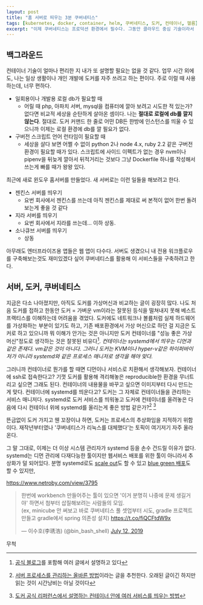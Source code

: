 ```yaml
---
layout: post
title: "홈 서버로 띄우는 3분 쿠버네티스"
tags: [kubernetes, docker, container, helm, 쿠버네티스, 도커, 컨테이너, 헬름]
excerpt: "이제 쿠버네티스는 프로덕션 환경에서 필수다. 그동안 클라우드 중심 기술이라서 직접 해보기 어렵다는 핑계로 배우기를 미뤄왔는데, 서버를 하나 만들 일이 생겨서 쿠버네티스를 try해 본다."
---
```


## 백그라운드

컨테이너 기술이 얼마나 편리한 지 내가 또 설명할 필요는 없을 것 같다. 업무 시간 외에도, 나는 일상 생활이나 개인 개발에 도커를 자주 쓰려고 하는 편이다. 주로 이럴 때 사용하는데, 너무 편하다.
* 일회용이나 개발용 로컬 db가 필요할 때
    * 어릴 때 php, 아파치 서버, mysql을 컴퓨터에 깔아 보려고 시도한 적 있는가? 없다면 비교적 세상을 순탄하게 살아온 셈이다. 나는 **절대로 로컬에 db를 깔지 않는다**. 절대로. 도커 커맨드 한 줄로 어떤 DB든 한방에 인스턴스를 띄울 수 있으니까 이제는 로컬 환경에 db를 깔 필요가 없다.
* 구버전 스크립트 언어 런타임이 필요할 때
    * 세상을 살다 보면 어쩔 수 없이 python 2나 node 4.x, ruby 2.2 같은 구버전 환경이 필요할 때가 있다. 스크립트에 사이드 이펙트가 없는 경우 nvm이나 pipenv을 뒤늦게 깔아서 뒤적거리는 것보다 그냥 Dockerfile 하나를 작성해서 쓰는게 빠를 때가 왕왕 있다.

최근에 새로 윈도우 홈서버를 만들었다. 새 서버로는 이런 일들을 해보려고 한다.
* 젠킨스 서버를 띄우기
    * 요번 회사에서 젠킨스를 쓰는데 아직 젠킨스를 제대로 써 본적이 없어 한번 돌려보는게 좋을 것 같다
* 지라 서버를 띄우기
    * 요번 회사에서 지라를 쓰는데... 이하 상동.
* 소나큐브 서버를 띄우기
    * 상동

아무래도 엔터프라이즈용 앱들은 웹 앱이 다수다. 서버도 생겼으니 내 전용 워크플로우를 구축해보는것도 재미있겠다 싶어 쿠버네티스를 활용해 이 서비스들을 구축하려고 한다.

## 서버, 도커, 쿠버네티스

지금은 다소 나아졌지만, 아직도 도커를 가상머신과 비교하는 글이 굉장히 많다. 나도 처음 도커를 접하고 한동안 도커 = 가벼운 vm이라는 잘못된 등식을 떨쳐내지 못해 베스트 프랙티스를 이해하는데 어려움을 겪었다. 도커에도 네트워크나 볼륨처럼 실제 하드웨어를 가상화하는 부분이 있기도 하고, 기존 배포환경에서 가상 머신으로 하던 걸 지금은 도커로 하고 있으니까 뭐 이해가 안가는 것은 아니지만 도커 컨테이너를 "성능 좋은 가상머신"정도로 생각하는 것은 잘못된 비유다[^1]. _컨테이너는 systemd에서 띄우는 디먼과 같은 존재다. vm같은 것이 아니다. 그러니 도커는 KVM이나 hyper-v같은 하이퍼바이저가 아니라 systemd와 같은 프로세스 매니저로 생각을 해야 맞다._ 

[^1]: [공식 블로그](https://blog.docker.com/2016/03/containers-are-not-vms/)를 포함해 여러 글에서 설명하고 있다

그러니까 컨테이너로 뭔가를 할 때면 디먼이나 서비스로 치환해서 생각해보자. 컨테이너에 ssh로 접속한다고? 기껏 도커를 활용해 격리해놓은 reproducible한 환경을 무너트리고 싶으면 그래도 된다. 컨테이너의 내용물을 바꾸고 싶으면 이미지부터 다시 만드는게 맞다. 컨테이너에 systemd를 띄운다고? 도커는 그 자체로 컨테이너들을 관리하는 서비스 매니저다. systemd로 도커 서비스를 띄워놓고 도커에 컨테이너를 올려놓은 다음에 다시 컨테이너 위에 systemd를 올리는게 좋은 방법 같은가?[^2] [^3]

[^2]: [서버 프로세스를 관리하는 올바른 방법](http://www.codeok.net/%EC%84%9C%EB%B2%84%20%ED%94%84%EB%A1%9C%EC%84%B8%EC%8A%A4%EB%A5%BC%20%EA%B4%80%EB%A6%AC%ED%95%98%EB%8A%94%20%EC%98%AC%EB%B0%94%EB%A5%B8%20%EB%B0%A9%EB%B2%95)이라는 글을 추천한다. 오래된 글이긴 하지만 읽는 것이 시간낭비는 아닐 것이다
[^3]: [도커 공식 리퍼런스에서 설명하는 컨테이너 안에 여러 서비스를 띄우는 방법](https://docs.docker.com/config/containers/multi-service_container/)

뜬금없이 도커 가지고 웬 꼬장이냐 하면, 도커는 프로세스의 추상화임을 지적하기 위함이다. 재작년부터였나 '쿠버네티스가 리눅스를 대체했다'는 토픽이 여기저기 자주 올라온다. 

그 말 그대로, 이제는 더 이상 시스템 관리자가 systemd 등을 손수 건드릴 이유가 없다. systemd는 디먼 관리에 다재다능한 툴이지만 웹서비스 배포를 위한 툴이 아니라서 추상화가 덜 되어있다. 분명 systemd로도 [scale out](https://unix.stackexchange.com/questions/288236/have-systemd-spawn-n-processes)도 할 수 있고 [blue green 배포](https://www.kimsereylam.com/gitlab/nginx/dotnetcore/ubuntu/2019/01/04/custom-blue-green-deployment-with-nginx-and-gitlab-ci.html#systemd)도 할 수 있지만, 

 https://www.netroby.com/view/3795
 
<blockquote class="twitter-tweet"><p lang="ko" dir="ltr">한번에 workbench 만들어주는 툴이 있으면 &#39;이거 분명히 나중에 문제 생길거야&#39; 하면서 첨부터 삽질해보려는 사람들의 모임. <br>(ex, minicube 안 써보고 바로 쿠버네티스 풀 셋업부터 시도, gradle 프로젝트 만들고 gradle에서 spring 의존성 설치) <a href="https://t.co/fiQCFtdW9x">https://t.co/fiQCFtdW9x</a></p>&mdash; 이수호(李琇浩) (@bin_bash_shell) <a href="https://twitter.com/bin_bash_shell/status/1149571238739640321?ref_src=twsrc%5Etfw">July 12, 2019</a></blockquote> <script async src="https://platform.twitter.com/widgets.js" charset="utf-8"></script> 
무척 
